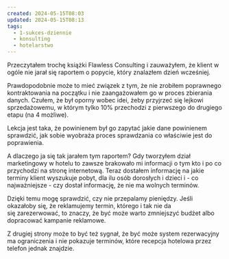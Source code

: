 ```yaml
---
created: 2024-05-15T08:03
updated: 2024-05-15T08:13
tags:
  - 1-sukces-dziennie
  - konsulting
  - hotelarstwo
---
```

Przeczytałem trochę książki Flawless Consulting i zauważyłem, że klient w ogóle nie jarał się raportem o popycie, który znalazłem dzień wcześniej.

Prawdopodobnie może to mieć związek z tym, że nie zrobiłem poprawnego kontraktowania na początku i nie zaangażowałem go w proces zbierania danych. Czułem, że był oporny wobec idei, żeby przyjrzeć się lejkowi sprzedażowemu, w którym tylko 10% przechodzi z pierwszego do drugiego etapu (na 4 możliwe).

Lekcja jest taka, że powinienem był go zapytać jakie dane powinienem sprawdzić, jak sobie wyobraża proces sprawdzania co właściwie jest do poprawienia.

A dlaczego ja się tak jarałem tym raportem? Gdy tworzyłem dział marketingowy w hotelu to zawsze brakowało mi informacji o tym kto i po co przychodzi na stronę internetową. Teraz dostałem informację na jakie terminy klient wyszukuje pobyt, dla ilu osób dorosłych i dzieci i - co najważniejsze - czy dostał informację, że nie ma wolnych terminów.

Dzięki temu mogę sprawdzić, czy nie przepalamy pieniędzy. Jeśli okazałoby się, że reklamujemy termin, którego i tak nie da się zarezerwować, to znaczy, że być może warto zmniejszyć budżet albo dopracować kampanie reklamowe.

Z drugiej strony może to być też sygnał, że być może system rezerwacyjny ma ograniczenia i nie pokazuje terminów, które recepcja hotelowa przez telefon jednak znajdzie.